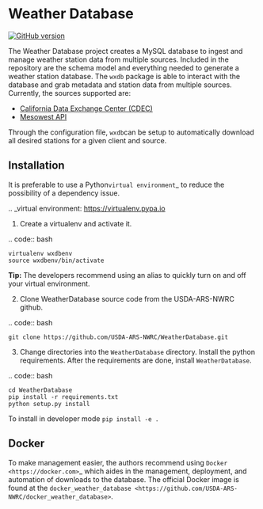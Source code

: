 # Weather Database

[![GitHub version](https://badge.fury.io/gh/USDA-ARS-NWRC%2FWeatherDatabase.svg)](https://badge.fury.io/gh/USDA-ARS-NWRC%2FWeatherDatabase)

The Weather Database project creates a MySQL database to ingest and manage weather station data from multiple sources. Included in
the repository are the schema model and everything needed to generate a weather station database. The `wxdb` package is able
to interact with the database and grab metadata and station data from multiple sources. Currently, the sources supported are:

* [California Data Exchange Center (CDEC)](https://cdec.water.ca.gov/)
* [Mesowest API](https://synopticlabs.org/api/) 

Through the configuration file, `wxdb`can be setup to automatically download all desired stations for a given client and source.


## Installation


It is preferable to use a Python`virtual environment`_  to reduce the possibility of a dependency issue.

.. _virtual environment: https://virtualenv.pypa.io

1. Create a virtualenv and activate it.

  .. code:: bash

    virtualenv wxdbenv
    source wxdbenv/bin/activate

**Tip:** The developers recommend using an alias to quickly turn on
and off your virtual environment.


2. Clone WeatherDatabase source code from the USDA-ARS-NWRC github.

  .. code:: bash

    git clone https://github.com/USDA-ARS-NWRC/WeatherDatabase.git

3. Change directories into the `WeatherDatabase` directory. Install the python requirements.
   After the requirements are done, install `WeatherDatabase`.

  .. code:: bash

    cd WeatherDatabase
    pip install -r requirements.txt
    python setup.py install

To install in developer mode `pip install -e .`

## Docker


To make management easier, the authors recommend using `Docker <https://docker.com>`_ which aides in the management, deployment,
and automation of downloads to the database. The official Docker image is found at the 
`docker_weather_database <https://github.com/USDA-ARS-NWRC/docker_weather_database>`.

